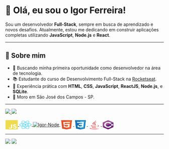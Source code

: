 # 👋 Olá, eu sou o Igor Ferreira!

Sou um desenvolvedor **Full-Stack**, sempre em busca de aprendizado e novos desafios. Atualmente, estou me dedicando em construir aplicações completas utilizando **JavaScript**, **Node.js** e **React**.

---

## 🌟 Sobre mim

- 🚀 Buscando minha primeira oportunidade como desenvolvedor na área de tecnologia.
- 📚 Estudante do curso de Desenvolvimento Full-Stack na [Rocketseat](https://www.rocketseat.com.br/).
- 🔧 Experiência prática com **HTML**, **CSS**, **JavaScript**, **ReactJS**, **Node.js**, e **SQLite**.
- 📍 Moro em São José dos Campos - SP.

---

<div>
  <a href="https://github.com/igorferreira007">
  <img height="180em" src="https://github-readme-stats.vercel.app/api?username=igorferreira007"/>
  <img height="180em" src="https://github-readme-stats.vercel.app/api/top-langs/?username=igorferreira007"/>
</div>
<div style="display: inline_block"><br>
  <img align="center" alt="Igor-Js" height="30" width="40" src="https://raw.githubusercontent.com/devicons/devicon/master/icons/javascript/javascript-plain.svg">
  <img align="center" alt="Igor-React" height="30" width="40" src="https://raw.githubusercontent.com/devicons/devicon/master/icons/react/react-original.svg">
  <img align="center" alt="Igor-Node" height="30" width="40" src="https://cdn.jsdelivr.net/gh/devicons/devicon@latest/icons/nodejs/nodejs-original.svg">
  <img align="center" alt="Igor-HTML" height="30" width="40" src="https://raw.githubusercontent.com/devicons/devicon/master/icons/html5/html5-original.svg">
  <img align="center" alt="Igor-CSS" height="30" width="40" src="https://raw.githubusercontent.com/devicons/devicon/master/icons/css3/css3-original.svg">
  <img align="center" alt="Igor-Java" height="30" width="40" src="https://raw.githubusercontent.com/devicons/devicon/master/icons/java/java-plain.svg">
  <img align="center" alt="Igor-Csharp" height="30" width="40" src="https://raw.githubusercontent.com/devicons/devicon/master/icons/csharp/csharp-original.svg">
</div>

---

<div> 
  <a href = "mailto:ferreiraigor007@gmail.com"><img src="https://img.shields.io/badge/-Gmail-%23333?style=for-the-badge&logo=gmail&logoColor=white" target="_blank"></a>
  <a href="https://www.linkedin.com/in/ferreira-igor/" target="_blank"><img src="https://img.shields.io/badge/-LinkedIn-%230077B5?style=for-the-badge&logo=linkedin&logoColor=white" target="_blank"></a> 
</div>
